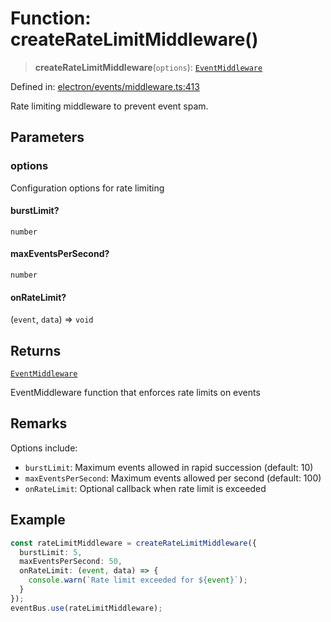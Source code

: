# Function: createRateLimitMiddleware()

> **createRateLimitMiddleware**(`options`): [`EventMiddleware`](../../TypedEventBus/type-aliases/EventMiddleware.md)

Defined in: [electron/events/middleware.ts:413](https://github.com/Nick2bad4u/Uptime-Watcher/blob/2a45eeb1723f8f7089001af2c92aa07d82dfe7e4/electron/events/middleware.ts#L413)

Rate limiting middleware to prevent event spam.

## Parameters

### options

Configuration options for rate limiting

#### burstLimit?

`number`

#### maxEventsPerSecond?

`number`

#### onRateLimit?

(`event`, `data`) => `void`

## Returns

[`EventMiddleware`](../../TypedEventBus/type-aliases/EventMiddleware.md)

EventMiddleware function that enforces rate limits on events

## Remarks

Options include:
- `burstLimit`: Maximum events allowed in rapid succession (default: 10)
- `maxEventsPerSecond`: Maximum events allowed per second (default: 100)
- `onRateLimit`: Optional callback when rate limit is exceeded

## Example

```typescript
const rateLimitMiddleware = createRateLimitMiddleware({
  burstLimit: 5,
  maxEventsPerSecond: 50,
  onRateLimit: (event, data) => {
    console.warn(`Rate limit exceeded for ${event}`);
  }
});
eventBus.use(rateLimitMiddleware);
```
